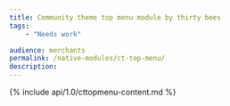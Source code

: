 ```yaml
---
title: Community theme top menu module by thirty bees
tags:
    - "Needs work"

audience: merchants
permalink: /native-modules/ct-top-menu/
description:
---
```


{% include api/1.0/cttopmenu-content.md %}